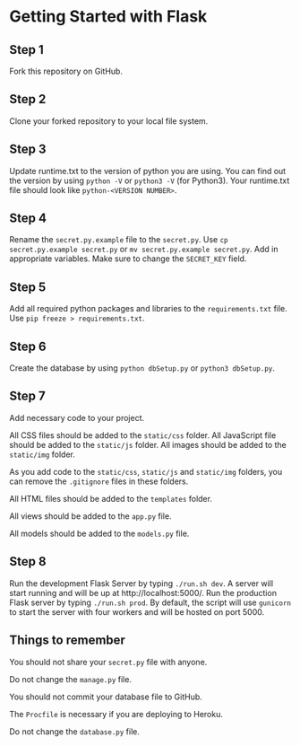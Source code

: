 # Getting Started with Flask

## Step 1

Fork this repository on GitHub.

## Step 2

Clone your forked repository to your local file system.

## Step 3

Update runtime.txt to the version of python you are using. You can find out the version by using `python -V` or `python3 -V` (for Python3). Your runtime.txt file should look like `python-<VERSION NUMBER>`.

## Step 4

Rename the `secret.py.example` file to the `secret.py`. Use `cp secret.py.example secret.py` or `mv secret.py.example secret.py`. Add in appropriate variables. Make sure to change the `SECRET_KEY` field.  

## Step 5

Add all required python packages and libraries to the `requirements.txt` file. Use `pip freeze > requirements.txt`.

## Step 6

Create the database by using `python dbSetup.py` or `python3 dbSetup.py`.

## Step 7

Add necessary code to your project.

All CSS files should be added to the `static/css` folder. All JavaScript file should be added to the `static/js` folder. All images should be added to the `static/img` folder.

As you add code to the `static/css`, `static/js` and `static/img` folders, you can remove the `.gitignore` files in these folders.

All HTML files should be added to the `templates` folder.

All views should be added to the `app.py` file.

All models should be added to the `models.py` file.

## Step 8

Run the development Flask Server by typing `./run.sh dev`. A server will start running and will be up at http://localhost:5000/. Run the production Flask server by typing `./run.sh prod`. By default, the script will use `gunicorn` to start the server with four workers and will be hosted on port 5000.

## Things to remember

You should not share your `secret.py` file with anyone.

Do not change the `manage.py` file.

You should not commit your database file to GitHub.

The `Procfile` is necessary if you are deploying to Heroku.

Do not change the `database.py` file.
